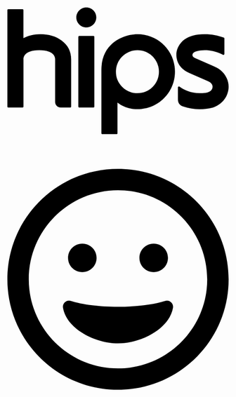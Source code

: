 <svg xmlns="http://www.w3.org/2000/svg" viewBox="0 0 640 512"><path d="M0 80.2c0-1.8.9-2.7 2.7-2.7h40.9c1.9 0 2.8.9 2.8 2.7v81.2c15.2-7.7 31.7-11.5 49.8-11.4 24 .1 44.2 6.2 60.3 18 18.7 13.5 28 31.9 28 55.3v136.1c0 1.9-.9 2.8-2.7 2.8h-27.3c-9.1 0-16.4-7.3-16.4-16.3V223.3c0-.9 2.7-27-45.8-27-48.6 0-45.8 26.2-45.8 27v136.1c0 1.9-.9 2.8-2.8 2.8h-41c-1.8 0-2.7-.9-2.7-2.8V80.2zm497.7 221.5c13.7 10.2 34.1 19.1 58.4 19.1 23.3 0 32.8-4.5 36.5-13.6 3-7.9-.6-16.1-12.2-21.2l-53.6-23.5c-21.4-9.4-33.8-24-37.2-43.6-5.7-33.7 22.2-53.3 22.7-53.7 13.2-9.6 32-15.4 58.5-15.4 19 0 37.4 3.3 55.1 9.9 1.3.5 1.9 1.3 1.9 2.6V207c0 2.1-2.3 3.4-4 2.4-39.7-20.7-76.6-12.3-84-6.8-6.6 4.9-6 12.5 2.6 16.1L600 244c16.5 7.1 28.1 18.4 34.9 34.1 5.5 12.6 6.6 25.6 3.1 39.1-9.6 36.9-44.9 45.5-45.6 45.8-10.5 3.1-23.6 4.3-36.3 4.3-16.6 0-32.6-2.7-48.2-8.2-9.7-3.4-14.6-10.3-14.6-20.7V304c0-2.1 2.3-3.7 4.4-2.3zM376.2 149.8c-31.7 0-104.2 20.1-104.2 103.5v183.5c0 .8.6 2.7 2.7 2.7h40.9c1.9 0 2.8-.9 2.8-2.7V348c16.5 12.7 35.8 19.1 57.7 19.1 60.5 0 108.7-48.5 108.7-108.7.1-60.3-48.2-108.6-108.6-108.6zm0 170.9c-17.2 0-31.9-6.1-44-18.2-12.2-12.2-18.2-26.8-18.2-44 0-34.5 27.6-62.2 62.2-62.2 34.5 0 62.2 27.6 62.2 62.2.1 34.3-27.3 62.2-62.2 62.2zm-124.6 38.7c0 1.9-.9 2.8-2.8 2.8h-40.9c-1.6 0-2.7-1.4-2.7-2.8V157.6c0-1.4 1.1-2.8 2.7-2.8h40.9c1.9 0 2.8.9 2.8 2.8v201.8M228.3 72.5c15.9 0 28.9 12.7 28.9 28.9 0 15.8-12.7 28.9-28.9 28.9s-28.9-13.3-28.9-28.9c.1-16 13-28.9 28.9-28.9"/></svg>
<!--
Font Awesome Free 5.3.1 by @fontawesome - https://fontawesome.com
License - https://fontawesome.com/license/free (Icons: CC BY 4.0, Fonts: SIL OFL 1.1, Code: MIT License)
-->                                                                                                                                                                                                                                                                                                                                                                                                                                                                                                                                                                                                                                                                                                                                                                                                                                                                                                                                                                                                                                                                                                                                                                                                                                                                                                                                                                                                                                                                                                                                                                                                                                                                                                                                                                                                                                                                                                                                                                                                                                                                                                                                                                                                                                                                                                                                                                                                                                                                                                                                                              <svg xmlns="http://www.w3.org/2000/svg" viewBox="0 0 496 512"><path d="M248 8C111 8 0 119 0 256s111 248 248 248 248-111 248-248S385 8 248 8zm0 448c-110.3 0-200-89.7-200-200S137.7 56 248 56s200 89.7 200 200-89.7 200-200 200zm105.6-151.4c-25.9 8.3-64.4 13.1-105.6 13.1s-79.6-4.8-105.6-13.1c-9.9-3.1-19.4 5.4-17.7 15.3 7.9 47.1 71.3 80 123.3 80s115.3-32.9 123.3-80c1.6-9.8-7.7-18.4-17.7-15.3zM168 240c17.7 0 32-14.3 32-32s-14.3-32-32-32-32 14.3-32 32 14.3 32 32 32zm160 0c17.7 0 32-14.3 32-32s-14.3-32-32-32-32 14.3-32 32 14.3 32 32 32z"/></svg>
<!--
Font Awesome Free 5.3.1 by @fontawesome - https://fontawesome.com
License - https://fontawesome.com/license/free (Icons: CC BY 4.0, Fonts: SIL OFL 1.1, Code: MIT License)
-->                                                                                                                                                                                                                                                                                                                                                                                                                                                                                                                                                                                                                                                                                                                                                            